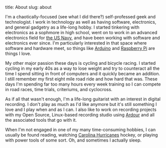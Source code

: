 title: About
slug: about

I'm a chaotically-focused (see what I did there?) self-professed geek and technologist. I work in
technology as well as having software, electronics, and general gadgetry as a life-long hobby. I
started tinkering with electronics as a sophmore in high school, went on to work in an advanced
electronics field for [the US Navy](http://www.navy.mil), and have been working with software and
electronics ever since. I'm particularly interested in that space where software and hardware meet,
so things like [Arduino](http://www.arduino.cc) and [Raspberry Pi](http://www.raspberrypi.org) are
things I love.

My other major passion these days is cycling and bicycle racing. I started cycling in my early 40s
as a way to lose weight and try to counteract all the time I spend sitting in front of computers and
it quickly became an addition. I still remember my first eight mile road ride and how hard that was.
These days I'm spending far too many hours every week training so I can compete in road races, time
trials, criteriums, and cyclocross.

As if all that wasn't enough, I'm a life-long guitarist with an interest in digital recording. I
don't play as much as I'd like anymore but it's still something I love and I play when and as I can.
I also like to work on recording projects with my Open Source, Linux-based recording studio using
[Ardour](http://www.ardour.org) and all the associated tools that go with it.

When I'm not engaged in one of my many time-consuming hobbies, I can usually be found reading,
watching [Carolina Hurricanes](http://www.hurricanes.com) hockey, or playing with power tools of
some sort. Oh, and sometimes I actually sleep.
